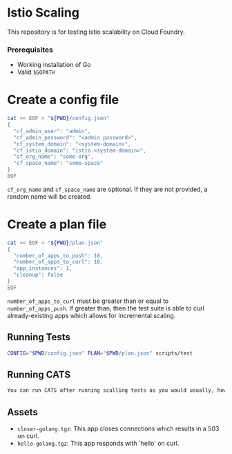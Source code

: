 # Istio Scaling
This repository is for testing istio scalability on Cloud Foundry.

### Prerequisites
- Working installation of Go
- Valid `$GOPATH`

# Create a config file
```sh
cat << EOF > "${PWD}/config.json"
{
  "cf_admin_user": "admin",
  "cf_admin_password": "<admin password>",
  "cf_system_domain": "<system-domain>",
  "cf_istio_domain": "istio.<system-domain>",
  "cf_org_name": "some-org",
  "cf_space_name": "some-space"
}
EOF
```
`cf_org_name` and `cf_space_name` are optional. If they are not provided, a
random name will be created.

# Create a plan file
```sh
cat << EOF > "${PWD}/plan.json"
{
  "number_of_apps_to_push": 10,
  "number_of_apps_to_curl": 10,
  "app_instances": 1,
  "cleanup": false
}
EOF
```
`number_of_apps_to_curl` must be greater than or equal to `number_of_apps_push`.
If greater than, then the test suite is able to curl already-existing apps which
allows for incremental scaling.

## Running Tests
```sh
CONFIG="$PWD/config.json" PLAN="$PWD/plan.json" scripts/test
```
## Running CATS
```sh
You can run CATS after running scalling tests as you would usually, however be sure to the set the flag cleanup in the plan file to false and manually delete your org.
```

## Assets
- `closer-golang.tgz`: This app closes connections which results in a 503 on curl.
- `hello-golang.tgz`: This app responds with 'hello' on curl.
